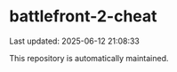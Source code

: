 # battlefront-2-cheat

Last updated: 2025-06-12 21:08:33

This repository is automatically maintained.
